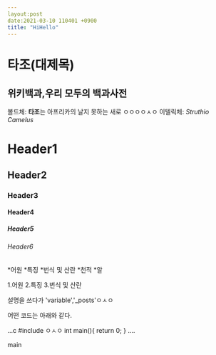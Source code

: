 ```yaml
---
layout:post
date:2021-03-10 110401 +0900
title: "HiHello"
---
```

# 타조(대제목)

## 위키백과,우리 모두의 백과사전

볼드체: **타조**는 아프리카의 날지 못하는 새로 ㅇㅇㅇㅇㅅㅇ
이텔릭체: *Struthio Camelus*
# Header1
## Header2  
### Header3
#### Header4
##### Header5
###### Header6

*어원
*특징
*번식 및 산란
*천적
*알

1.어원
2.특징
3.번식 및 산란


 설명을 쓰다가 'variable','_posts'ㅇㅅㅇ

어떤 코드는 아래와 같다.

...c
#include ㅇㅅㅇ
int main(){
return 0;
}
....

main